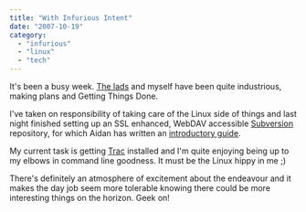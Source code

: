 ```yaml
---
title: "With Infurious Intent"
date: "2007-10-19"
category:
  - "infurious"
  - "linux"
  - "tech"
---
```


It's been a busy week. [The lads](http://infurious.com/) and myself have been quite industrious, making plans and Getting Things Done.

I've taken on responsibility of taking care of the Linux side of things and last night finished setting up an SSL enhanced, WebDAV accessible [Subversion](http://subversion.tigris.org/) repository, for which Aidan has written an [introductory guide](http://godswearhats.com/2007/10/18/how-to-use-subversion-an-absolute-beginners-guide/).

My current task is getting [Trac](http://trac.edgewall.org/) installed and I'm quite enjoying being up to my elbows in command line goodness. It must be the Linux hippy in me ;)

There's definitely an atmosphere of excitement about the endeavour and it makes the day job seem more tolerable knowing there could be more interesting things on the horizon. Geek on!
